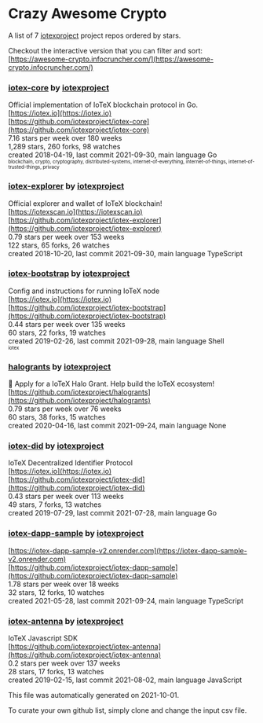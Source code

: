 # Crazy Awesome Crypto
A list of 7 [iotexproject](https://github.com/iotexproject) project repos ordered by stars.  

Checkout the interactive version that you can filter and sort: 
[https://awesome-crypto.infocruncher.com/](https://awesome-crypto.infocruncher.com/)  


### [iotex-core](https://github.com/iotexproject/iotex-core) by [iotexproject](https://github.com/iotexproject)  
Official implementation of IoTeX blockchain protocol in Go.  
[https://iotex.io](https://iotex.io)  
[https://github.com/iotexproject/iotex-core](https://github.com/iotexproject/iotex-core)  
7.16 stars per week over 180 weeks  
1,289 stars, 260 forks, 98 watches  
created 2018-04-19, last commit 2021-09-30, main language Go  
<sub><sup>blockchain, crypto, cryptography, distributed-systems, internet-of-everything, internet-of-things, internet-of-trusted-things, privacy</sup></sub>


### [iotex-explorer](https://github.com/iotexproject/iotex-explorer) by [iotexproject](https://github.com/iotexproject)  
Official explorer and wallet of IoTeX blockchain!  
[https://iotexscan.io](https://iotexscan.io)  
[https://github.com/iotexproject/iotex-explorer](https://github.com/iotexproject/iotex-explorer)  
0.79 stars per week over 153 weeks  
122 stars, 65 forks, 26 watches  
created 2018-10-20, last commit 2021-09-30, main language TypeScript  


### [iotex-bootstrap](https://github.com/iotexproject/iotex-bootstrap) by [iotexproject](https://github.com/iotexproject)  
Config and instructions for running IoTeX node  
[https://iotex.io](https://iotex.io)  
[https://github.com/iotexproject/iotex-bootstrap](https://github.com/iotexproject/iotex-bootstrap)  
0.44 stars per week over 135 weeks  
60 stars, 22 forks, 19 watches  
created 2019-02-26, last commit 2021-09-28, main language Shell  
<sub><sup>iotex</sup></sub>


### [halogrants](https://github.com/iotexproject/halogrants) by [iotexproject](https://github.com/iotexproject)  
👟 Apply for a IoTeX Halo Grant. Help build the IoTeX ecosystem!  
[https://github.com/iotexproject/halogrants](https://github.com/iotexproject/halogrants)  
0.79 stars per week over 76 weeks  
60 stars, 38 forks, 15 watches  
created 2020-04-16, last commit 2021-09-24, main language None  


### [iotex-did](https://github.com/iotexproject/iotex-did) by [iotexproject](https://github.com/iotexproject)  
IoTeX Decentralized Identifier Protocol  
[https://iotex.io](https://iotex.io)  
[https://github.com/iotexproject/iotex-did](https://github.com/iotexproject/iotex-did)  
0.43 stars per week over 113 weeks  
49 stars, 7 forks, 13 watches  
created 2019-07-29, last commit 2021-07-28, main language Go  


### [iotex-dapp-sample](https://github.com/iotexproject/iotex-dapp-sample) by [iotexproject](https://github.com/iotexproject)  
  
[https://iotex-dapp-sample-v2.onrender.com](https://iotex-dapp-sample-v2.onrender.com)  
[https://github.com/iotexproject/iotex-dapp-sample](https://github.com/iotexproject/iotex-dapp-sample)  
1.78 stars per week over 18 weeks  
32 stars, 12 forks, 10 watches  
created 2021-05-28, last commit 2021-09-24, main language TypeScript  


### [iotex-antenna](https://github.com/iotexproject/iotex-antenna) by [iotexproject](https://github.com/iotexproject)  
IoTeX Javascript SDK  
[https://github.com/iotexproject/iotex-antenna](https://github.com/iotexproject/iotex-antenna)  
0.2 stars per week over 137 weeks  
28 stars, 17 forks, 13 watches  
created 2019-02-15, last commit 2021-08-02, main language JavaScript  


This file was automatically generated on 2021-10-01.  

To curate your own github list, simply clone and change the input csv file.  